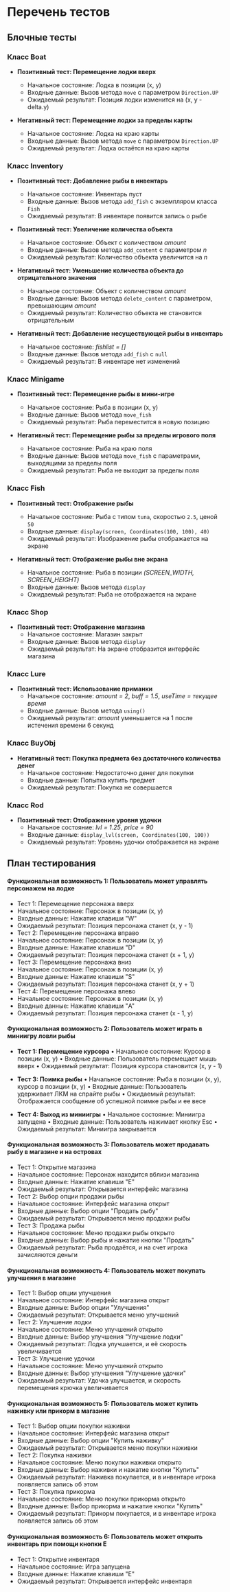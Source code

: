 # Перечень тестов
## Блочные тесты

### Класс Boat
* **Позитивный тест: Перемещение лодки вверх**
    * Начальное состояние: Лодка в позиции (x, y)
    * Входные данные: Вызов метода `move` с параметром `Direction.UP`
    * Ожидаемый результат: Позиция лодки изменится на (x, y - delta.y)

* **Негативный тест: Перемещение лодки за пределы карты**
    * Начальное состояние: Лодка на краю карты
    * Входные данные: Вызов метода `move` с параметром `Direction.UP`
    * Ожидаемый результат: Лодка остаётся на краю карты


### Класс Inventory
* **Позитивный тест: Добавление рыбы в инвентарь**
    * Начальное состояние: Инвентарь пуст
    * Входные данные: Вызов метода `add_fish` с экземпляром класса `Fish`
    * Ожидаемый результат: В инвентаре появится запись о рыбе

* **Позитивный тест: Увеличение количества объекта**
    * Начальное состояние: Объект с количеством *amount*
    * Входные данные: Вызов метода `add_content` с параметром *n*
    * Ожидаемый результат: Количество объекта увеличится на *n*

* **Негативный тест: Уменьшение количества объекта до отрицательного значения**
    * Начальное состояние: Объект с количеством *amount*
    * Входные данные: Вызов метода `delete_content` с параметром, превышающим *amount*
    * Ожидаемый результат: Количество объекта не становится отрицательным

* **Негативный тест: Добавление несуществующей рыбы в инвентарь**
    * Начальное состояние: *fishlist = []*
    * Входные данные: Вызов метода `add_fish` с `null`
    * Ожидаемый результат: В инвентаре нет изменений


### Класс Minigame
* **Позитивный тест: Перемещение рыбы в мини-игре**
    * Начальное состояние: Рыба в позиции (x, y)
    * Входные данные: Вызов метода `move_fish`
    * Ожидаемый результат: Рыба переместится в новую позицию

* **Негативный тест: Перемещение рыбы за пределы игрового поля**
    * Начальное состояние: Рыба на краю поля
    * Входные данные: Вызов метода `move_fish` с параметрами, выходящими за пределы поля
    * Ожидаемый результат: Рыба не выходит за пределы поля


### Класс Fish
* **Позитивный тест: Отображение рыбы**
    * Начальное состояние: Рыба с типом `tuna`, скоростью `2.5`, ценой `50`
    * Входные данные: `display(screen, Coordinates(100, 100), 40)`
    * Ожидаемый результат: Изображение рыбы отображается на экране

* **Негативный тест: Отображение рыбы вне экрана**
    * Начальное состояние: Рыба в позиции *(SCREEN_WIDTH, SCREEN_HEIGHT)*
    * Входные данные: Вызов метода `display`
    * Ожидаемый результат: Рыба не отображается на экране


### Класс Shop
* **Позитивный тест: Отображение магазина**
    * Начальное состояние: Магазин закрыт
    * Входные данные: Вызов метода `display`
    * Ожидаемый результат: На экране отобразится интерфейс магазина


### Класс Lure
* **Позитивный тест: Использование приманки**
    * Начальное состояние: *amount = 2*, *buff = 1.5*, *useTime = текущее время*
    * Входные данные:  Вызов метода `using()`
    * Ожидаемый результат: *amount* уменьшается на 1 после истечения времени 6 секунд


### Класс BuyObj
* **Негативный тест: Покупка предмета без достаточного количества денег**
    * Начальное состояние: Недостаточно денег для покупки
    * Входные данные: Попытка купить предмет
    * Ожидаемый результат: Покупка не совершается


### Класс Rod
* **Позитивный тест: Отображение уровня удочки**
    * Начальное состояние: *lvl = 1.25*, *price = 90*
    * Входные данные: `display_lvl(screen, Coordinates(100, 100))`
    * Ожидаемый результат: Уровень удочки отображается на экране


## План тестирования
#### Функциональная возможность 1: Пользователь может управлять персонажем на лодке

* Тест 1: Перемещение персонажа вверх
* Начальное состояние: Персонаж в позиции (x, y)
* Входные данные: Нажатие клавиши "W"
* Ожидаемый результат: Позиция персонажа станет (x, y - 1)
* Тест 2: Перемещение персонажа вправо
* Начальное состояние: Персонаж в позиции (x, y)
* Входные данные: Нажатие клавиши "D"
* Ожидаемый результат: Позиция персонажа станет (x + 1, y)
* Тест 3: Перемещение персонажа вниз
* Начальное состояние: Персонаж в позиции (x, y)
* Входные данные: Нажатие клавиши "S"
* Ожидаемый результат: Позиция персонажа станет (x, y + 1)
* Тест 4: Перемещение персонажа влево
* Начальное состояние: Персонаж в позиции (x, y)
* Входные данные: Нажатие клавиши "A"
* Ожидаемый результат: Позиция персонажа станет (x - 1, y)

#### Функциональная возможность 2: Пользователь может играть в миниигру ловли рыбы

* **Тест 1: Перемещение курсора**
• Начальное состояние: Курсор в позиции (x, y)
• Входные данные: Пользователь перемещает мышь вверх
• Ожидаемый результат: Позиция курсора становится (x, y - 1)

* **Тест 3: Поимка рыбы**
• Начальное состояние: Рыба в позиции (x, y), курсор в позиции (x, y)
• Входные данные: Пользователь удерживает ЛКМ на спрайте рыбы
• Ожидаемый результат: Отображается сообщение об успешной поимке рыбы и ее весе

* **Тест 4: Выход из миниигры**
• Начальное состояние: Миниигра запущена
• Входные данные: Пользователь нажимает кнопку Esc
• Ожидаемый результат: Миниигра закрывается

#### Функциональная возможность 3: Пользователь может продавать рыбу в магазине и на островах

* Тест 1: Открытие магазина
* Начальное состояние: Персонаж находится вблизи магазина
* Входные данные: Нажатие клавиши "E"
* Ожидаемый результат: Открывается интерфейс магазина
* Тест 2: Выбор опции продажи рыбы
* Начальное состояние: Интерфейс магазина открыт
* Входные данные: Выбор опции "Продать рыбу"
* Ожидаемый результат: Открывается меню продажи рыбы
* Тест 3: Продажа рыбы
* Начальное состояние: Меню продажи рыбы открыто
* Входные данные: Выбор рыбы и нажатие кнопки "Продать"
* Ожидаемый результат: Рыба продаётся, и на счет игрока зачисляются деньги

#### Функциональная возможность 4: Пользователь может покупать улучшения в магазине

* Тест 1: Выбор опции улучшения
* Начальное состояние: Интерфейс магазина открыт
* Входные данные: Выбор опции "Улучшения"
* Ожидаемый результат: Открывается меню улучшений
* Тест 2: Улучшение лодки
* Начальное состояние: Меню улучшений открыто
* Входные данные: Выбор улучшения "Улучшение лодки"
* Ожидаемый результат: Лодка улучшается, и её скорость увеличивается
* Тест 3: Улучшение удочки
* Начальное состояние: Меню улучшений открыто
* Входные данные: Выбор улучшения "Улучшение удочки"
* Ожидаемый результат: Удочка улучшается, и скорость перемещения крючка увеличивается

#### Функциональная возможность 5: Пользователь может купить наживку или прикорм в магазине

* Тест 1: Выбор опции покупки наживки
* Начальное состояние: Интерфейс магазина открыт
* Входные данные: Выбор опции "Купить наживку"
* Ожидаемый результат: Открывается меню покупки наживки
* Тест 2: Покупка наживки
* Начальное состояние: Меню покупки наживки открыто
* Входные данные: Выбор наживки и нажатие кнопки "Купить"
* Ожидаемый результат: Наживка покупается, и в инвентаре игрока появляется запись об этом
* Тест 3: Покупка прикорма
* Начальное состояние: Меню покупки прикорма открыто
* Входные данные: Выбор прикорма и нажатие кнопки "Купить"
* Ожидаемый результат: Прикорм покупается, и в инвентаре игрока появляется запись об этом

#### Функциональная возможность 6: Пользователь может открыть инвентарь при помощи кнопки E

* Тест 1: Открытие инвентаря
* Начальное состояние: Игра запущена
* Входные данные: Нажатие клавиши "E"
* Ожидаемый результат: Открывается интерфейс инвентаря
